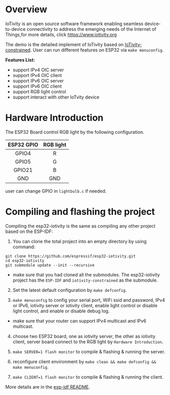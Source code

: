 # Overview
IoTivity is an open source software framework enabling seamless device-to-device connectivity to address the emerging needs of the Internet of Things,for more details, click https://www.iotivity.org  

The demo is the detailed implement of IoTivity based on [IoTivity-constrained](https://github.com/iotivity/iotivity-constrained). User can run different features on ESP32 via `make menuconfig`.

**Features List:**  
- support IPv4 OIC server
- support IPv4 OIC client
- support IPv6 OIC server
- support IPv6 OIC client
- support RGB light control
- support interact with other IoTvity device

# Hardware Introduction
The ESP32 Board control RGB light by the following configuration.  

|ESP32 GPIO | RGB light |
|   :---:   |  :---:    |
|   GPIO4   |     R     |
|   GPIO5   |     G     |
|   GPIO21  |     B     |
|   GND     |     GND   |

user can change GPIO in `lightbulb.c` if needed.

# Compiling and flashing the project
Compiling the esp32-iotivity is the same as compiling any other project based on the ESP-IDF:

1. You can clone the total project into an empty directory by using command:
```
git clone https://github.com/espressif/esp32-iotivity.git
cd esp32-iotivity
git submodule update --init --recursive
```
 - make sure that you had cloned all the submodules. The esp32-iotivity project has the `ESP-IDF` and `iotivity-constrained` as the submodule.

2. Set the latest default configuration by `make defconfig`.

3. `make menuconfig` to config your serial port, WiFi ssid and password, IPv4 or IPv6, iotivity server or iotivity client, enable light control or disable light control, and enable or disable debug log. 

 - make sure that your router can support IPv4 multicast and IPv6 multicast.

4. choose two ESP32 board, one as iotivity server, the other as iotivity client, server board connect to the RGB light by `Hardware Introduction`.

5. `make SERVER=1 flash monitor` to compile & flashing & running the server.

6. reconfigure client environment by `make clean && make defconfig && make menuconfig`.

7. `make CLIENT=1 flash monitor` to compile & flashing & running the client.

More details are in the [esp-idf README](https://github.com/espressif/esp-idf/blob/master/README.md).

